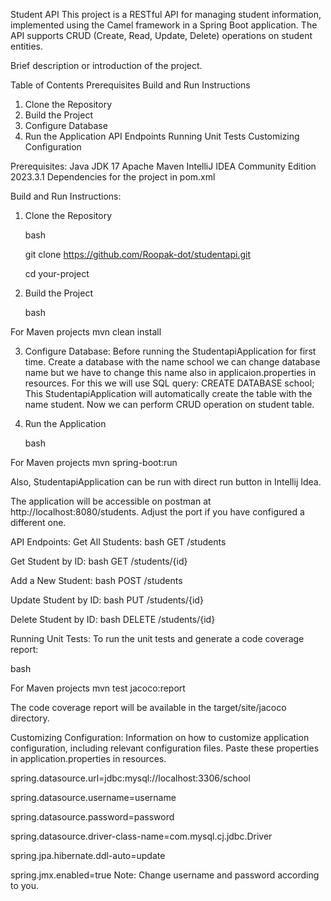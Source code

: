 Student API
This project is a RESTful API for managing student information, implemented using the Camel framework in a Spring Boot 
application. The API supports CRUD (Create, Read, Update, Delete) operations on student entities.

Brief description or introduction of the project.

Table of Contents
Prerequisites
Build and Run Instructions
1. Clone the Repository
2. Build the Project
3. Configure Database
4. Run the Application
API Endpoints
Running Unit Tests
Customizing Configuration

Prerequisites:
   Java JDK 17
   Apache Maven
   IntelliJ IDEA Community Edition 2023.3.1
   Dependencies for the project in pom.xml
   
Build and Run Instructions:
1. Clone the Repository

   bash

   git clone https://github.com/Roopak-dot/studentapi.git

   cd your-project

3. Build the Project

   bash

For Maven projects
mvn clean install

3. Configure Database:
   Before running the StudentapiApplication for first time. Create a database with the name school we can change 
   database name but we have to change this name also in applicaion.properties in resources.
   For this we will use SQL query: CREATE DATABASE school;
   This StudentapiApplication will automatically create the table with the name student. Now we can perform CRUD 
   operation on student table.

4. Run the Application

   bash

For Maven projects
mvn spring-boot:run
   
   Also, StudentapiApplication can be run with direct run button in Intellij Idea.

The application will be accessible on postman at http://localhost:8080/students. Adjust the port if you have configured 
a different one.

API Endpoints:
Get All Students:
bash
GET /students

Get Student by ID:
bash
GET /students/{id}

Add a New Student:
bash
POST /students

Update Student by ID:
bash
PUT /students/{id}

Delete Student by ID:
bash
DELETE /students/{id}

Running Unit Tests:
To run the unit tests and generate a code coverage report:

bash

For Maven projects
mvn test jacoco:report

The code coverage report will be available in the target/site/jacoco directory.

Customizing Configuration:
Information on how to customize application configuration, including relevant configuration files.
Paste these properties in application.properties in resources.

spring.datasource.url=jdbc:mysql://localhost:3306/school

spring.datasource.username=username

spring.datasource.password=password

spring.datasource.driver-class-name=com.mysql.cj.jdbc.Driver

spring.jpa.hibernate.ddl-auto=update

spring.jmx.enabled=true
Note: Change username and password according to you.



